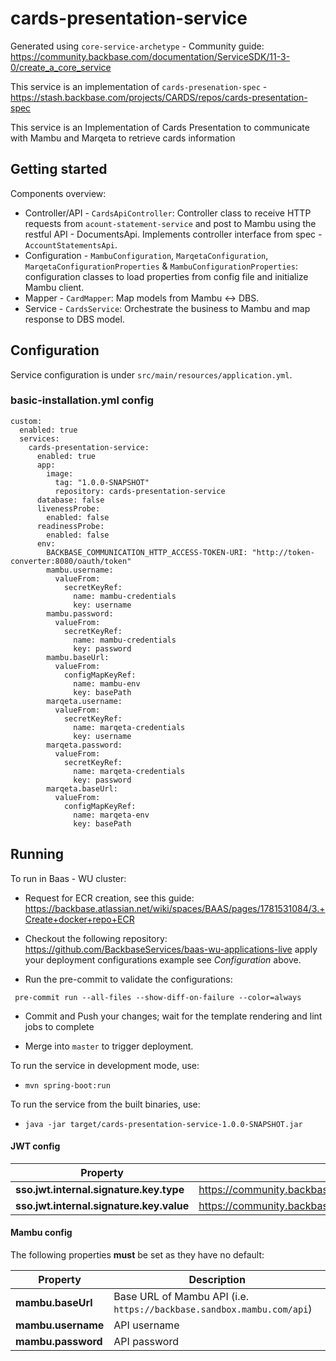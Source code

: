 # cards-presentation-service

Generated using `core-service-archetype` - Community guide: https://community.backbase.com/documentation/ServiceSDK/11-3-0/create_a_core_service

This service is an implementation of `cards-presenation-spec` - https://stash.backbase.com/projects/CARDS/repos/cards-presentation-spec

This service is an Implementation of Cards Presentation to communicate with Mambu and Marqeta to retrieve cards information

## Getting started

Components overview:
- Controller/API - `CardsApiController`: Controller class to receive HTTP requests from `acount-statement-service` and post to Mambu using the restful API - DocumentsApi. Implements controller interface from spec - `AccountStatementsApi`.
- Configuration - `MambuConfiguration`, `MarqetaConfiguration`, `MarqetaConfigurationProperties` & `MambuConfigurationProperties`: configuration classes to load properties from config file and initialize Mambu client.
- Mapper - `CardMapper`: Map models from Mambu <-> DBS.
- Service - `CardsService`: Orchestrate the business to Mambu and map response to DBS model. 

## Configuration

Service configuration is under `src/main/resources/application.yml`.

### basic-installation.yml config

```
custom:
  enabled: true
  services:
    cards-presentation-service:
      enabled: true
      app:
        image:
          tag: "1.0.0-SNAPSHOT"
          repository: cards-presentation-service
      database: false
      livenessProbe:
        enabled: false
      readinessProbe:
        enabled: false
      env:
        BACKBASE_COMMUNICATION_HTTP_ACCESS-TOKEN-URI: "http://token-converter:8080/oauth/token"
        mambu.username:
          valueFrom:
            secretKeyRef:
              name: mambu-credentials
              key: username
        mambu.password:
          valueFrom:
            secretKeyRef:
              name: mambu-credentials
              key: password
        mambu.baseUrl:
          valueFrom:
            configMapKeyRef:
              name: mambu-env
              key: basePath
        marqeta.username:
          valueFrom:
            secretKeyRef:
              name: marqeta-credentials
              key: username
        marqeta.password:
          valueFrom:
            secretKeyRef:
              name: marqeta-credentials
              key: password
        marqeta.baseUrl:
          valueFrom:
            configMapKeyRef:
              name: marqeta-env
              key: basePath
```

## Running

To run in Baas - WU cluster:

- Request for ECR creation, see this guide: https://backbase.atlassian.net/wiki/spaces/BAAS/pages/1781531084/3.+Create+docker+repo+ECR

- Checkout the following repository: https://github.com/BackbaseServices/baas-wu-applications-live apply your deployment configurations example 
see _Configuration_ above.

- Run the pre-commit to validate the configurations: 

` pre-commit run --all-files --show-diff-on-failure --color=always`

- Commit and Push your changes; wait for the template rendering and lint jobs to complete

- Merge into `master` to trigger deployment. 

To run the service in development mode, use:
- `mvn spring-boot:run`

To run the service from the built binaries, use:
- `java -jar target/cards-presentation-service-1.0.0-SNAPSHOT.jar`

#### JWT config

Property | Description | Default
--- | --- | ---
**sso.jwt.internal.signature.key.type** | https://community.backbase.com/documentation/ServiceSDK/latest/jwt_key_configuration | `ENV`
**sso.jwt.internal.signature.key.value** | https://community.backbase.com/documentation/ServiceSDK/latest/jwt_key_configuration | `SIG_SECRET_KEY`

#### Mambu config
The following properties **must** be set as they have no default:

Property | Description
--- | ---
**mambu.baseUrl** | Base URL of Mambu API (i.e. `https://backbase.sandbox.mambu.com/api`)
**mambu.username** | API username
**mambu.password** | API password